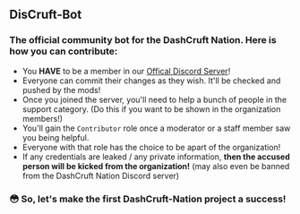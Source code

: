 ## DisCruft-Bot
### The official community bot for the DashCruft Nation. Here is how you can contribute:
- You **HAVE** to be a member in our [Offical Discord Server](https://dashcruft.com/discord)!
- Everyone can commit their changes as they wish. It'll be checked and pushed by the mods!
- Once you joined the server, you'll need to help a bunch of people in the support category. (Do this if you want to be shown in the organization members!)
- You'll gain the `Contributor` role once a moderator or a staff member saw you being helpful.
- Everyone with that role has the choice to be apart of the organization!
- If any credentials are leaked / any private information, **then the accused person will be kicked from the organization!** (may also even be banned from the DashCruft Nation Discord server)

### 😳 So, let's make the first DashCruft-Nation project a success!
